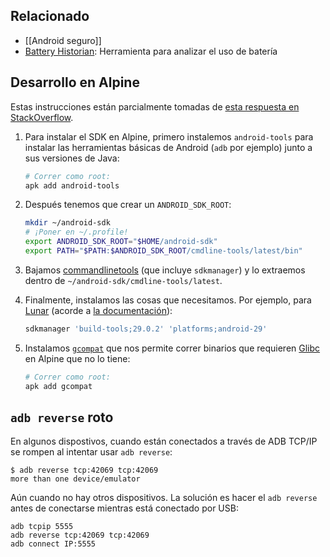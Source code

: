 ## Relacionado

-   [[Android seguro]]
-   [Battery Historian](https://developer.android.com/topic/performance/power/setup-battery-historian): Herramienta para analizar el uso de batería

## Desarrollo en Alpine

Estas instrucciones están parcialmente tomadas de [esta respuesta en StackOverflow](https://stackoverflow.com/a/66316335).

1.  Para instalar el SDK en Alpine, primero instalemos `android-tools` para instalar las herramientas básicas de Android (`adb` por ejemplo) junto a sus versiones de Java:

    ```sh
    # Correr como root:
    apk add android-tools
    ```

2.  Después tenemos que crear un `ANDROID_SDK_ROOT`:

    ```sh
    mkdir ~/android-sdk
    # ¡Poner en ~/.profile!
    export ANDROID_SDK_ROOT="$HOME/android-sdk"
    export PATH="$PATH:$ANDROID_SDK_ROOT/cmdline-tools/latest/bin"
    ```

3.  Bajamos [commandlinetools](https://developer.android.com/studio#command-tools) (que incluye `sdkmanager`) y lo extraemos dentro de `~/android-sdk/cmdline-tools/latest`.

4.  Finalmente, instalamos las cosas que necesitamos. Por ejemplo, para [Lunar](https://0xacab.org/lunaramaturitmo/app/) (acorde a [la documentación](https://0xacab.org/lunaramaturitmo/app/-/blob/master/docs/prepare.md)):

    ```sh
    sdkmanager 'build-tools;29.0.2' 'platforms;android-29'
    ```

5.  Instalamos [`gcompat`](https://git.adelielinux.org/adelie/gcompat) que nos permite correr binarios que requieren [Glibc](https://es.wikipedia.org/wiki/Glibc) en Alpine que no lo tiene:

    ```sh
    # Correr como root:
    apk add gcompat
    ```

## `adb reverse` roto

En algunos dispostivos, cuando están conectados a través de ADB TCP/IP se rompen al intentar usar `adb reverse`:

```
$ adb reverse tcp:42069 tcp:42069
more than one device/emulator
```

Aún cuando no hay otros dispositivos. La solución es hacer el `adb reverse` antes de conectarse mientras está conectado por USB:

```
adb tcpip 5555
adb reverse tcp:42069 tcp:42069
adb connect IP:5555
```

